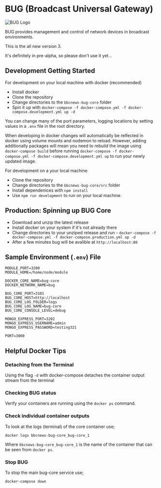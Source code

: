 # BUG (Broadcast Universal Gateway)

![BUG Logo](https://github.com/bbc/bbcnews-bug-core/blob/main/src/client/public/icons/bug-logo-256x256.png?raw=true)

BUG provides management and control of network devices in broadcast environments.

This is the all new version 3.

It's definitely in pre-alpha, so please don't use it yet...

## Development Getting Started

For development on your local machine with docker (recommended)

* Install docker
* Clone the repository
* Change directories to the `bbcnews-bug-core` folder
* Spin it up with `docker-compose -f docker-compose.yml -f docker-compose.development.yml up -d`

You can change many of the port parameters, logging locations by setting values in a `.env` file in the root directory.

When developing in docker changes will automatically be relfected in docker using volume mounts and nodemon to reload. However, adding additionally packages will mean you need to rebuild the image using `docker-compose build` before running `docker-compose -f docker-compose.yml -f docker-compose.development.yml up` to run your newly updated image.

For development on a your local machine

* Clone the repository
* Change directories to the `bbcnews-bug-core/src` folder
* Install dependenices with `npm install`
* Use `npm run development` to run on your local machine.

## Production: Spinning up BUG Core

* Download and unzip the latest release
* Install docker on your system if it's not already there
* Change directories to your unziped release and run - `docker-compose -f docker-compose.yml -f docker-compose.production.yml up -d`
* After a few minutes bug will be avalible at `http://localhost:80`

## Sample Environment (`.env`) File

```
MODULE_PORT=3200
MODULE_HOME=/home/node/module

DOCKER_CORE_NAME=bug-core
DOCKER_NETWORK_NAME=bug

BUG_CORE_PORT=3101
BUG_CORE_HOST=http://localhost
BUG_CORE_LOG_FOLDER=logs
BUG_CORE_LOG_NAME=bug-core
BUG_CORE_CONSOLE_LEVEL=debug

MONGO_EXPRESS_PORT=3202
MONGO_EXPRESS_USERNAME=admin
MONGO_EXPRESS_PASSWORD=testing321

PORT=3000
```

## Helpful Docker Tips

### Detaching from the Terminal

Using the flag `-d` with docker-compose detaches the container output stream from the terminal

### Checking BUG status

Verify your containers are running using the `docker ps` command.

### Check individual container outputs

To look at the logs (terminal) of the core container use;

`docker logs bbcnews-bug-core_bug-core_1`

Where `bbcnews-bug-core_bug-core_1` is the name of the container that can be seen from `docker ps`.

### Stop BUG

To stop the main bug-core service use;

`docker-compose down`
